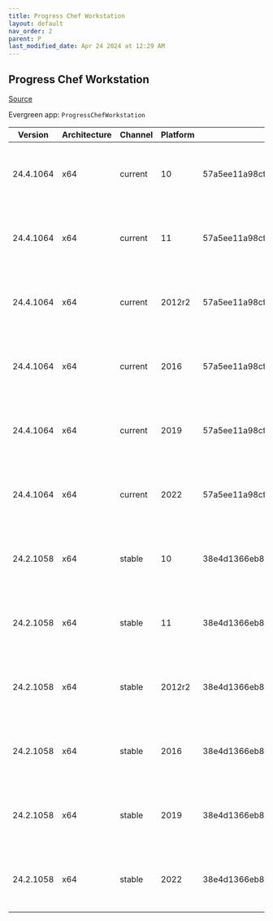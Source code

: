 ```yaml
---
title: Progress Chef Workstation
layout: default
nav_order: 2
parent: P
last_modified_date: Apr 24 2024 at 12:29 AM
---
```


## Progress Chef Workstation

[Source](https://www.chef.io/products/chef-workstation)

Evergreen app: `ProgressChefWorkstation`

| Version   | Architecture | Channel | Platform | Sha256                                                           | URI                                                                                                                                                                                                                                            |
| --------- | ------------ | ------- | -------- | ---------------------------------------------------------------- | ---------------------------------------------------------------------------------------------------------------------------------------------------------------------------------------------------------------------------------------------- |
| 24.4.1064 | x64          | current | 10       | 57a5ee11a98cf682f0da67af1ceece3f9eec648849f4ec7d55267dcf86a030cd | [https://packages.chef.io/files/current/chef-workstation/24.4.1064/windows/10/chef-workstation-24.4.1064-1-x64.msi](https://packages.chef.io/files/current/chef-workstation/24.4.1064/windows/10/chef-workstation-24.4.1064-1-x64.msi)         |
| 24.4.1064 | x64          | current | 11       | 57a5ee11a98cf682f0da67af1ceece3f9eec648849f4ec7d55267dcf86a030cd | [https://packages.chef.io/files/current/chef-workstation/24.4.1064/windows/11/chef-workstation-24.4.1064-1-x64.msi](https://packages.chef.io/files/current/chef-workstation/24.4.1064/windows/11/chef-workstation-24.4.1064-1-x64.msi)         |
| 24.4.1064 | x64          | current | 2012r2   | 57a5ee11a98cf682f0da67af1ceece3f9eec648849f4ec7d55267dcf86a030cd | [https://packages.chef.io/files/current/chef-workstation/24.4.1064/windows/2012r2/chef-workstation-24.4.1064-1-x64.msi](https://packages.chef.io/files/current/chef-workstation/24.4.1064/windows/2012r2/chef-workstation-24.4.1064-1-x64.msi) |
| 24.4.1064 | x64          | current | 2016     | 57a5ee11a98cf682f0da67af1ceece3f9eec648849f4ec7d55267dcf86a030cd | [https://packages.chef.io/files/current/chef-workstation/24.4.1064/windows/2016/chef-workstation-24.4.1064-1-x64.msi](https://packages.chef.io/files/current/chef-workstation/24.4.1064/windows/2016/chef-workstation-24.4.1064-1-x64.msi)     |
| 24.4.1064 | x64          | current | 2019     | 57a5ee11a98cf682f0da67af1ceece3f9eec648849f4ec7d55267dcf86a030cd | [https://packages.chef.io/files/current/chef-workstation/24.4.1064/windows/2019/chef-workstation-24.4.1064-1-x64.msi](https://packages.chef.io/files/current/chef-workstation/24.4.1064/windows/2019/chef-workstation-24.4.1064-1-x64.msi)     |
| 24.4.1064 | x64          | current | 2022     | 57a5ee11a98cf682f0da67af1ceece3f9eec648849f4ec7d55267dcf86a030cd | [https://packages.chef.io/files/current/chef-workstation/24.4.1064/windows/2022/chef-workstation-24.4.1064-1-x64.msi](https://packages.chef.io/files/current/chef-workstation/24.4.1064/windows/2022/chef-workstation-24.4.1064-1-x64.msi)     |
| 24.2.1058 | x64          | stable  | 10       | 38e4d1366eb8f0716e703f4ca8973c7669a3534c7655b5fc0b696926cde3e253 | [https://packages.chef.io/files/stable/chef-workstation/24.2.1058/windows/10/chef-workstation-24.2.1058-1-x64.msi](https://packages.chef.io/files/stable/chef-workstation/24.2.1058/windows/10/chef-workstation-24.2.1058-1-x64.msi)           |
| 24.2.1058 | x64          | stable  | 11       | 38e4d1366eb8f0716e703f4ca8973c7669a3534c7655b5fc0b696926cde3e253 | [https://packages.chef.io/files/stable/chef-workstation/24.2.1058/windows/11/chef-workstation-24.2.1058-1-x64.msi](https://packages.chef.io/files/stable/chef-workstation/24.2.1058/windows/11/chef-workstation-24.2.1058-1-x64.msi)           |
| 24.2.1058 | x64          | stable  | 2012r2   | 38e4d1366eb8f0716e703f4ca8973c7669a3534c7655b5fc0b696926cde3e253 | [https://packages.chef.io/files/stable/chef-workstation/24.2.1058/windows/2012r2/chef-workstation-24.2.1058-1-x64.msi](https://packages.chef.io/files/stable/chef-workstation/24.2.1058/windows/2012r2/chef-workstation-24.2.1058-1-x64.msi)   |
| 24.2.1058 | x64          | stable  | 2016     | 38e4d1366eb8f0716e703f4ca8973c7669a3534c7655b5fc0b696926cde3e253 | [https://packages.chef.io/files/stable/chef-workstation/24.2.1058/windows/2016/chef-workstation-24.2.1058-1-x64.msi](https://packages.chef.io/files/stable/chef-workstation/24.2.1058/windows/2016/chef-workstation-24.2.1058-1-x64.msi)       |
| 24.2.1058 | x64          | stable  | 2019     | 38e4d1366eb8f0716e703f4ca8973c7669a3534c7655b5fc0b696926cde3e253 | [https://packages.chef.io/files/stable/chef-workstation/24.2.1058/windows/2019/chef-workstation-24.2.1058-1-x64.msi](https://packages.chef.io/files/stable/chef-workstation/24.2.1058/windows/2019/chef-workstation-24.2.1058-1-x64.msi)       |
| 24.2.1058 | x64          | stable  | 2022     | 38e4d1366eb8f0716e703f4ca8973c7669a3534c7655b5fc0b696926cde3e253 | [https://packages.chef.io/files/stable/chef-workstation/24.2.1058/windows/2022/chef-workstation-24.2.1058-1-x64.msi](https://packages.chef.io/files/stable/chef-workstation/24.2.1058/windows/2022/chef-workstation-24.2.1058-1-x64.msi)       |
